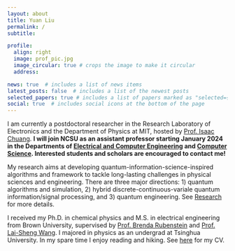 ```yaml
---
layout: about
title: Yuan Liu 
permalink: /
subtitle:

profile:
  align: right
  image: prof_pic.jpg
  image_circular: true # crops the image to make it circular
  address: 

news: true  # includes a list of news items
latest_posts: false  # includes a list of the newest posts
selected_papers: true # includes a list of papers marked as "selected={true}"
social: true  # includes social icons at the bottom of the page
---
```


I am currently a postdoctoral researcher in the Research Laboratory of Electronics and the Department of Physics at MIT, hosted by [Prof. Isaac Chuang](https://web.mit.edu/~cua/www/quanta/). **I will join NCSU as an assistant professor starting January 2024 in the Departments of [Electrical and Computer Engineering](https://ece.ncsu.edu) and [Computer Science](https://www.csc.ncsu.edu). Interested students and scholars are encouraged to contact me!**

My research aims at developing quantum-information-science-inspired algorithms and framework to tackle long-lasting challenges in physical sciences and engineering. There are three major directions: 1) quantum algorithms and simulation, 2) hybrid discrete-continuous-variale quantum information/signal processing, and 3) quantum engineering. See [Research](/research/) for more details.

[//]: <> (I study quantum-classical algorithms to solve challenging problems in quantum chemistry, chemical physics, and material science, including correlated electronic structure and real-time dynamics. I also develop novel protocols to leverage continuous-variable quantum systems such as bosonic oscillators for computation, information processing, and sensing. Another topic of interest is how quantum error correction may be performed at a system or algorithm level. These topics are investigated from theoretical and computational perspectives, with possible experimental collaborations.)

I received my Ph.D. in chemical physics and M.S. in electrical engineering from Brown University, supervised by [Prof. Brenda Rubenstein](https://rubenstein.group) and [Prof. Lai-Sheng Wang](https://sites.brown.edu/lswang/). I majored in physics as an undergrad at Tsinghua University. In my spare time I enjoy reading and hiking. See [here](/assets/pdf/CV_YuanLiu.pdf) for my CV. 

